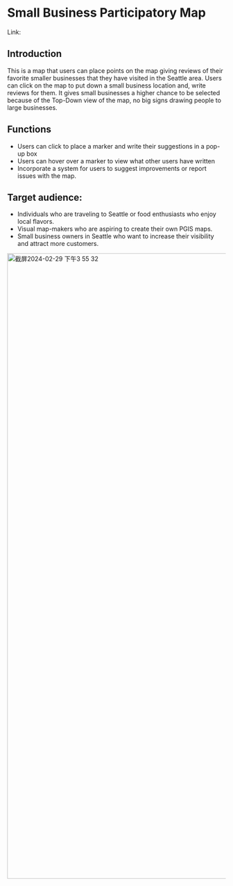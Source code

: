 # Small Business Participatory Map

Link:

## Introduction
This is a map that users can place points on the map giving reviews of their favorite smaller businesses that they have visited in the Seattle area. Users can click on the map to put down a small business location and, write reviews for them. It gives small businesses a higher chance to be selected because of the Top-Down view of the map, no big signs drawing people to large businesses.

## Functions
- Users can click to place a marker and write their suggestions in a pop-up box
- Users can hover over a marker to view what other users have written
- Incorporate a system for users to suggest improvements or report issues with the map.

## Target audience:
- Individuals who are traveling to Seattle or food enthusiasts who enjoy local flavors.
- Visual map-makers who are aspiring to create their own PGIS maps.
- Small business owners in Seattle who want to increase their visibility and attract more customers.

<img width="1440" alt="截屏2024-02-29 下午3 55 32" src="https://github.com/zyhleohao/participatory-mapping/assets/129431505/3096c019-438d-4d3c-8657-0b500372026c">

